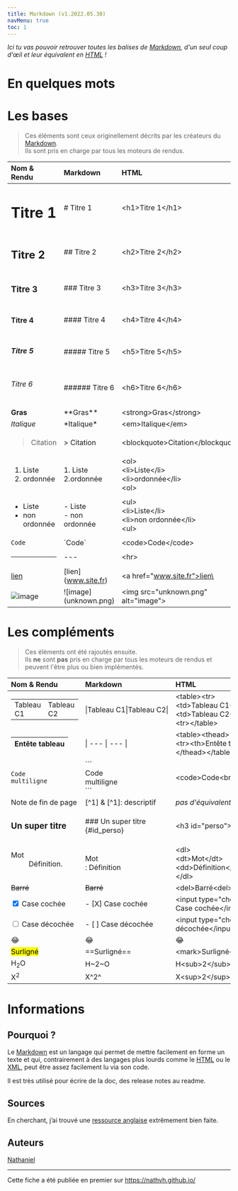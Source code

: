 ```yaml
---
title: Markdown (v1.2022.05.30)
navMenu: true
toc: 1
---
```


*Ici tu vas pouvoir retrouver toutes les balises de [Markdown](https://fr.wikipedia.org/wiki/Markdown), d'un seul coup
d'œil et leur équivalent en [HTML](https://fr.wikipedia.org/wiki/Hypertext_Markup_Language)&nbsp;!*

# En quelques mots

# Les bases

> Ces éléments sont ceux originellement décrits par les créateurs du [Markdown](https://fr.wikipedia.org/wiki/Markdown). <br>
> Ils sont pris en charge par tous les moteurs de rendus.

| Nom & Rendu                                 | Markdown                    | HTML                                                          | 
|:--------------------------------------------|:----------------------------|:--------------------------------------------------------------|
| <h1>Titre 1</h1>                            | # Titre 1                   | \<h1>Titre 1\</h1>                                            | 
| <h2>Titre 2</h2>                            | ## Titre 2                  | \<h2>Titre 2\</h2>                                            |
| <h3>Titre 3</h3>                            | ### Titre 3                 | \<h3>Titre 3\</h3>                                            |
| <h4>Titre 4</h4>                            | #### Titre 4                | \<h4>Titre 4\</h4>                                            |
| <h5>Titre 5</h5>                            | ##### Titre 5               | \<h5>Titre 5\</h5>                                            |
| <h6>Titre 6</h6>                            | ###### Titre 6              | \<h6>Titre 6\</h6>                                            |
| <strong>Gras</strong>                       | \*\*Gras\*\*                | \<strong>Gras\</strong>                                       |
| <em>Italique</em>                           | \*Italique\*                | \<em>Italique\</em>                                           |
| <blockquote>Citation</blockquote>           | \> Citation                 | \<blockquote>Citation\</blockquote>                           |
| <ol><li>Liste</li><li>ordonnée</li><ol>     | 1. Liste <br> 2.ordonnée    | \<ol><br>\<li>Liste\</li><br>\<li>ordonnée\</li><br>\<ol>     |
| <ul><li>Liste</li><li>non ordonnée</li><ul> | - Liste <br> - non ordonnée | \<ul><br>\<li>Liste\</li><br>\<li>non ordonnée\</li><br>\<ul> |
| <code>Code</code>                           | \`Code\`                    | \<code>Code\</code>                                           |
| <hr>                                        | \-\-\-                      | \<hr>                                                         |
| <a href="www.site.fr">lien</a>              | \[lien]\(www.site.fr)       | \<a href="www.site.fr">lien\</a>                              |
| ![image](unknown.png)                       | \!\[image](unknown.png)     | \<img src="unknown.png" alt="image">                          |

# Les compléments

> Ces éléments ont été rajoutés ensuite. <br>
> Ils **ne** sont **pas** pris en charge par tous les moteurs de rendus et peuvent l'être plus ou bien implémentés.


| Nom & Rendu                                                        | Markdown                                         | HTML                                                                               | 
|:-------------------------------------------------------------------|:-------------------------------------------------|:-----------------------------------------------------------------------------------|
| <table><tr><td>Tableau C1</td><td>Tableau C2</td><tr></table>      | &vert;Tableau&nbsp;C1&vert;Tableau&nbsp;C2&vert; | \<table>\<tr><br>\<td>Tableau C1\</td><br>\<td>Tableau C2\</td><br>\<tr>\</table>  |
| <table><thead><tr><th>Entête&nbsp;tableau</th><tr></thead></table> | &vert; --- &vert; --- &vert;                     | \<table>\<thead><br>\<tr>\<th>Entête&nbsp;tableau\</th>\<tr><br>\</thead>\</table> |
| <code>Code<br>multiligne</code>                                    | \```<br>Code<br>multiligne<br>```                | \<code>Code\<br>multiligne\</code>                                                 |
| Note de fin de page                                                | [^1] & [^1]: descriptif                          | *pas d'équivalent*                                                                 |
| <h3 id="perso">Un super titre<h3>                                  | ### Un super titre {#id_perso}                   | \<h3 id="perso">Un super titre\<h3>                                                |
| <dl><dt>Mot</dt><dd>Définition.</dd></dl>                          | Mot<br>: Définition                              | \<dl><br>\<dt>Mot\</dt><br>\<dd>Définition\</dd><br>\</dl>                         | 
| <del>Barré<del>                                                    | ~~Barré~~                                        | \<del>Barré\<del>                                                                  |
| <input type="checkbox" checked> Case cochée</input>                | - [X] Case cochée                                | \<input type="checkbox" checked> Case cochée\</input>                              |
| <input type="checkbox"> Case décochée</input>                      | - [ ] Case décochée                              | \<input type="checkbox"> Case décochée\</input>                                    |
| &#128514;                                                          | :joy:                                            | &#128514;                                                                          |
| <mark>Surligné</mark>                                              | \=\=Surligné\=\=                                 | \<mark>Surligné\</mark>                                                            |
| H<sub>2</sub>O                                                     | H\~2\~O                                          | H\<sub>2\</sub>O                                                                   |
| X<sup>2</sup>                                                      | X^2^                                             | X\<sup>2\</sup>                                                                    |

# Informations

## Pourquoi&nbsp;?

Le [Markdown](https://fr.wikipedia.org/wiki/Markdown) est un langage qui permet de mettre facilement en forme un texte
et qui, contrairement à des langages plus lourds comme
le [HTML](https://fr.wikipedia.org/wiki/Hypertext_Markup_Language)
ou le [XML](https://fr.wikipedia.org/wiki/Extensible_Markup_Language), peut être assez facilement lu via son code.

Il est très utilisé pour écrire de la doc, des release notes au readme.

## Sources

En cherchant, j’ai trouvé une [ressource anglaise](https://www.markdownguide.org/cheat-sheet/) extrêmement bien faite.

## Auteurs

[Nathaniel](../about#nathaniel)

---
Cette fiche a été publiée en premier sur https://nathvh.github.io/
